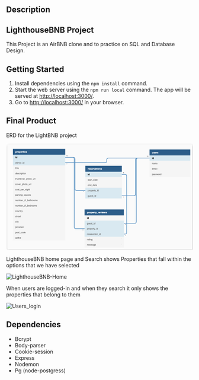 ## Description

## LighthouseBNB Project

This Project is an AirBNB clone and to practice on SQL and Database Design. 

## Getting Started

1. Install dependencies using the `npm install` command.
2. Start the web server using the `npm run local` command. The app will be served at <http://localhost:3000/>.
3. Go to <http://localhost:3000/> in your browser.

## Final Product
ERD for the LightBNB project

![ERD Diagram](/docs/ERD.png)

LighthouseBNB home page and Search shows Properties that fall within the options that we have selected

![LighthouseBNB-Home](/docs/LighthouseBNB_Search.gif)


When users are logged-in and when they search it only shows the properties that belong to them

![Users_login](/docs/users_loggedin.gif)



## Dependencies

- Bcrypt
- Body-parser
- Cookie-session
- Express
- Nodemon
- Pg (node-postgress)